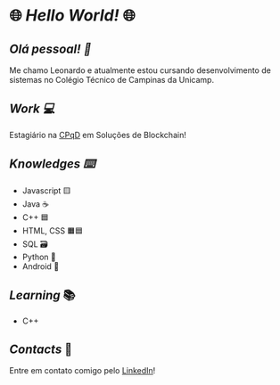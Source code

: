 # :globe_with_meridians: *Hello World!* :globe_with_meridians:

## *Olá pessoal! :wave:* 
  Me chamo Leonardo e atualmente estou cursando desenvolvimento de sistemas no Colégio Técnico de Campinas da Unicamp.

## *Work :computer:*
  Estagiário na [CPqD](https://www.cpqd.com.br/) em Soluções de Blockchain!
  
## *Knowledges :keyboard:*
- Javascript :yellow_square:
- Java :coffee:
- C++ :blue_square:
- HTML, CSS :orange_square::blue_square:
- SQL :card_file_box:
- Python :snake:
- Android :iphone:

## *Learning* :books:

- C++

## *Contacts* :email:
  Entre em contato comigo pelo [LinkedIn](https://www.linkedin.com/in/leonardo-felipe-sarmento-dos-reis-828096217/)!
  


<!---
sarmentoreis/sarmentoreis is a ✨ special ✨ repository because its `README.md` (this file) appears on your GitHub profile.
You can click the Preview link to take a look at your changes.
--->
